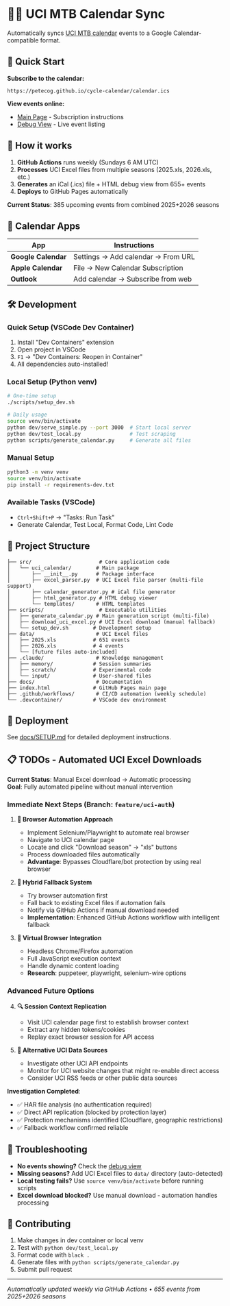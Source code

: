 # 🚵‍♂️ UCI MTB Calendar Sync

Automatically syncs [UCI MTB calendar](https://www.uci.org/calendar/mtb/1voMyukVGR4iZMhMlDfRv0?discipline=MTB) events to a Google Calendar-compatible format.

## 📅 Quick Start

**Subscribe to the calendar:**
```
https://petecog.github.io/cycle-calendar/calendar.ics
```

**View events online:**
- [Main Page](https://petecog.github.io/cycle-calendar/) - Subscription instructions
- [Debug View](https://petecog.github.io/cycle-calendar/debug.html) - Live event listing

## 🔄 How it works

1. **GitHub Actions** runs weekly (Sundays 6 AM UTC)
2. **Processes** UCI Excel files from multiple seasons (2025.xls, 2026.xls, etc.)
3. **Generates** an iCal (.ics) file + HTML debug view from 655+ events
4. **Deploys** to GitHub Pages automatically

**Current Status**: 385 upcoming events from combined 2025+2026 seasons

## 📱 Calendar Apps

| App | Instructions |
|-----|-------------|
| **Google Calendar** | Settings → Add calendar → From URL |
| **Apple Calendar** | File → New Calendar Subscription |
| **Outlook** | Add calendar → Subscribe from web |

## 🛠️ Development

### Quick Setup (VSCode Dev Container)
1. Install "Dev Containers" extension
2. Open project in VSCode
3. `F1` → "Dev Containers: Reopen in Container"
4. All dependencies auto-installed!

### Local Setup (Python venv)
```bash
# One-time setup
./scripts/setup_dev.sh

# Daily usage
source venv/bin/activate
python dev/serve_simple.py --port 3000  # Start local server
python dev/test_local.py                # Test scraping  
python scripts/generate_calendar.py     # Generate all files
```

### Manual Setup
```bash
python3 -m venv venv
source venv/bin/activate
pip install -r requirements-dev.txt
```

### Available Tasks (VSCode)
- `Ctrl+Shift+P` → "Tasks: Run Task"
- Generate Calendar, Test Local, Format Code, Lint Code

## 📁 Project Structure

```
├── src/                      # Core application code
│   └── uci_calendar/        # Main package
│       ├── __init__.py      # Package interface
│       ├── excel_parser.py  # UCI Excel file parser (multi-file support)
│       ├── calendar_generator.py # iCal file generator
│       ├── html_generator.py # HTML debug viewer
│       └── templates/       # HTML templates
├── scripts/                  # Executable utilities
│   ├── generate_calendar.py # Main generation script (multi-file)
│   ├── download_uci_excel.py # UCI Excel download (manual fallback)
│   └── setup_dev.sh        # Development setup
├── data/                    # UCI Excel files
│   ├── 2025.xls            # 651 events
│   ├── 2026.xls            # 4 events
│   └── [future files auto-included]
├── .claude/                 # Knowledge management
│   ├── memory/             # Session summaries
│   ├── scratch/            # Experimental code
│   └── input/              # User-shared files
├── docs/                    # Documentation
├── index.html              # GitHub Pages main page
├── .github/workflows/       # CI/CD automation (weekly schedule)
└── .devcontainer/          # VSCode dev environment
```

## 🚀 Deployment

See [docs/SETUP.md](docs/SETUP.md) for detailed deployment instructions.

## 📋 TODOs - Automated UCI Excel Downloads

**Current Status**: Manual Excel download → Automatic processing  
**Goal**: Fully automated pipeline without manual intervention

### Immediate Next Steps (Branch: `feature/uci-auth`)

1. **🤖 Browser Automation Approach**
   - Implement Selenium/Playwright to automate real browser
   - Navigate to UCI calendar page 
   - Locate and click "Download season" → "xls" buttons
   - Process downloaded files automatically
   - **Advantage**: Bypasses Cloudflare/bot protection by using real browser

2. **🔄 Hybrid Fallback System**
   - Try browser automation first
   - Fall back to existing Excel files if automation fails
   - Notify via GitHub Actions if manual download needed
   - **Implementation**: Enhanced GitHub Actions workflow with intelligent fallback

3. **🎯 Virtual Browser Integration**
   - Headless Chrome/Firefox automation
   - Full JavaScript execution context
   - Handle dynamic content loading
   - **Research**: puppeteer, playwright, selenium-wire options

### Advanced Future Options

4. **🔍 Session Context Replication**
   - Visit UCI calendar page first to establish browser context
   - Extract any hidden tokens/cookies
   - Replay exact browser session for API access

5. **📡 Alternative UCI Data Sources**
   - Investigate other UCI API endpoints
   - Monitor for UCI website changes that might re-enable direct access
   - Consider UCI RSS feeds or other public data sources

**Investigation Completed**: 
- ✅ HAR file analysis (no authentication required)
- ✅ Direct API replication (blocked by protection layer)
- ✅ Protection mechanisms identified (Cloudflare, geographic restrictions)
- ✅ Fallback workflow confirmed reliable

## 🔧 Troubleshooting

- **No events showing?** Check the [debug view](https://petecog.github.io/cycle-calendar/debug.html)
- **Missing seasons?** Add UCI Excel files to `data/` directory (auto-detected)
- **Local testing fails?** Use `source venv/bin/activate` before running scripts
- **Excel download blocked?** Use manual download - automation handles processing

## 📝 Contributing

1. Make changes in dev container or local venv
2. Test with `python dev/test_local.py`
3. Format code with `black .`
4. Generate files with `python scripts/generate_calendar.py`
5. Submit pull request

---

*Automatically updated weekly via GitHub Actions • 655 events from 2025+2026 seasons*